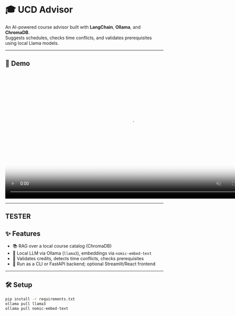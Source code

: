 # 🎓 UCD Advisor

An AI-powered course advisor built with **LangChain**, **Ollama**, and **ChromaDB**.  
Suggests schedules, checks time conflicts, and validates prerequisites using local Llama models.

---

## 🚀 Demo

<!-- Autoplaying, looping, silent video (like a GIF) -->
<video src="docs/demo.mp4" width="800" autoplay loop muted playsinline poster="docs/demo_poster.jpg">
  Your browser does not support the video tag.
</video>

---
## TESTER
## ✨ Features
- 📚 RAG over a local course catalog (ChromaDB)
- 🤖 Local LLM via Ollama (`llama3`), embeddings via `nomic-embed-text`
- 🧮 Validates credits, detects time conflicts, checks prerequisites
- 🧰 Run as a CLI or FastAPI backend; optional Streamlit/React frontend

---

## 🛠️ Setup

```bash
pip install -r requirements.txt
ollama pull llama3
ollama pull nomic-embed-text
 
